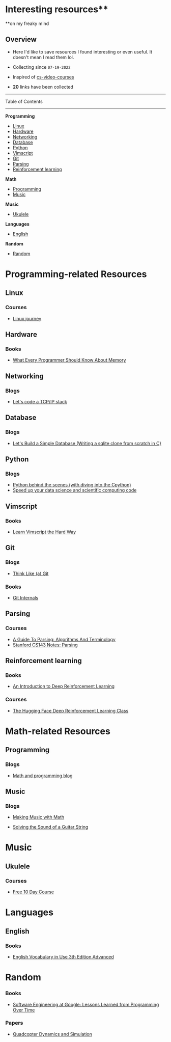 # Interesting resources\*\*

\*\*on my freaky mind

## Overview

- Here I'd like to save resources I found interesting or even useful. It doesn't mean I read them lol.

- Collecting since `07-19-2022`

- Inspired of [cs-video-courses](https://github.com/Developer-Y/cs-video-courses)

- **20** links have been collected

---

Table of Contents

---

**Programming**

- [Linux](#linux)
- [Hardware](#hardware)
- [Networking](#networking)
- [Database](#database)
- [Python](#python)
- [Vimscript](#vimscript)
- [Git](#git)
- [Parsing](#parsing)
- [Reinforcement learning](#reinforcement-learning)

**Math**

- [Programming](#programming)
- [Music](#music)

**Music**

- [Ukulele](#ukulele)

**Languages**

- [English](#english)

**Random**

- [Random](#random)

# Programming-related Resources

## Linux

### Courses

- [Linux journey](https://linuxjourney.com/)

## Hardware

### Books

- [What Every Programmer Should Know About Memory](https://akkadia.org/drepper/cpumemory.pdf)

## Networking

### Blogs

- [Let's code a TCP/IP stack](https://www.saminiir.com/lets-code-tcp-ip-stack-1-ethernet-arp/)

## Database

### Blogs

- [Let's Build a Simple Database (Writing a sqlite clone from scratch in C)](https://cstack.github.io/db_tutorial/)

## Python

### Blogs

- [Python behind the scenes (with diving into the Cpython)](https://tenthousandmeters.com/)
- [Speed up your data science and scientific computing code](https://pythonspeed.com/datascience/)

## Vimscript

### Books

- [Learn Vimscript the Hard Way](https://learnvimscriptthehardway.stevelosh.com/)

## Git

### Blogs

- [Think Like (a) Git](https://think-like-a-git.net/)

### Books

- [Git Internals](https://github.com/pluralsight/git-internals-pdf)

## Parsing

### Courses

- [A Guide To Parsing: Algorithms And Terminology](https://tomassetti.me/guide-parsing-algorithms-terminology/)
- [Stanford CS143 Notes: Parsing](https://web.stanford.edu/class/archive/cs/cs143/cs143.1156/handouts/parsing.pdf)

## Reinforcement learning

### Books

- [An Introduction to Deep Reinforcement Learning](https://arxiv.org/pdf/1811.12560.pdf)

### Courses

- [The Hugging Face Deep Reinforcement Learning Class](https://github.com/huggingface/deep-rl-class)

# Math-related Resources

## Programming

### Blogs

- [Math and programming blog](https://jeremykun.com/)

## Music

### Blogs

- [Making Music with Math](https://aatishb.com/stringmath/)

- [Solving the Sound of a Guitar String](http://large.stanford.edu/courses/2007/ph210/pelc2/)

# Music

## Ukulele

### Courses

- [Free 10 Day Course](https://www.youtube.com/watch?v=5bTE5fbxDsc&list=PL-RYb_OMw7Ge2KE0P_RP83vZyWxoC4OiO)

# Languages

## English

### Books

- [English Vocabulary in Use 3th Edition Advanced](https://www.amazon.com/English-Vocabulary-Use-Advanced-answers/dp/312541024X)

# Random

### Books

- [Software Engineering at Google: Lessons Learned from Programming Over Time](https://www.amazon.com/Software-Engineering-Google-Lessons-Programming/dp/1492082791)

### Papers

- [Quadcopter Dynamics and Simulation](https://andrew.gibiansky.com/blog/physics/quadcopter-dynamics/)
